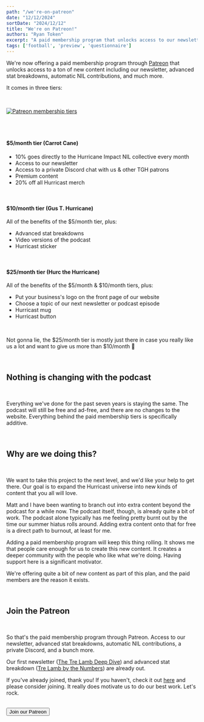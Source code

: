 ```yaml
---
path: "/we're-on-patreon"
date: "12/12/2024"
sortDate: "2024/12/12"
title: "We're on Patreon!"
authors: "Ryan Token"
excerpt: "A paid membership program that unlocks access to our newsletter, advanced stat breakdowns, automatic NIL contributions, a private Discord, and more"
tags: ['football', 'preview', 'questionnaire']
---
```


We're now offering a paid membership program through <a href="https://patreon.com/thegoldenhurricast" target="_blank">Patreon</a> that unlocks access to a ton of new content including our newsletter, advanced stat breakdowns, automatic NIL contributions, and much more.

It comes in three tiers:

<br />

[![Patreon membership tiers](/patreon.png)](https://patreon.com/thegoldenhurricast)

<br /> <br />

#### $5/month tier (Carrot Cane)

* 10% goes directly to the Hurricane Impact NIL collective every month
* Access to our newsletter
* Access to a private Discord chat with us & other TGH patrons
* Premium content
* 20% off all Hurricast merch

<br />

#### $10/month tier (Gus T. Hurricane)
All of the benefits of the $5/month tier, plus:

* Advanced stat breakdowns
* Video versions of the podcast
* Hurricast sticker

<br />

#### $25/month tier (Hurc the Hurricane)
All of the benefits of the $5/month & $10/month tiers, plus:

* Put your business's logo on the front page of our website
* Choose a topic of our next newsletter or podcast episode
* Hurricast mug
* Hurricast button

<br />

Not gonna lie, the $25/month tier is mostly just there in case you really like us a lot and want to give us more than $10/month 😬

<br />

## Nothing is changing with the podcast

<br />

Everything we've done for the past seven years is staying the same. The podcast will still be free and ad-free, and there are no changes to the website. Everything behind the paid membership tiers is specifically additive.

<br />

## Why are we doing this?

<br />

We want to take this project to the next level, and we'd like your help to get there. Our goal is to expand the Hurricast universe into new kinds of content that you all will love.

Matt and I have been wanting to branch out into extra content beyond the podcast for a while now. The podcast itself, though, is already quite a bit of work. The podcast alone typically has me feeling pretty burnt out by the time our summer hiatus rolls around. Adding extra content onto that for free is a direct path to burnout, at least for me.

Adding a paid membership program will keep this thing rolling. It shows me that people care enough for us to create this new content. It creates a deeper community with the people who like what we're doing. Having support here is a significant motivator.

We're offering quite a bit of new content as part of this plan, and the paid members are the reason it exists.

<br />

## Join the Patreon

<br />

So that's the paid membership program through Patreon. Access to our newsletter, advanced stat breakdowns, automatic NIL contributions, a private Discord, and a bunch more.

Our first newsletter (<a href="https://www.patreon.com/posts/tre-lamb-deep-117801410?utm_medium=clipboard_copy&utm_source=copyLink&utm_campaign=postshare_creator&utm_content=join_link">The Tre Lamb Deep Dive</a>) and advanced stat breakdown (<a href="https://www.patreon.com/posts/tre-lamb-by-117770880?utm_medium=clipboard_copy&utm_source=copyLink&utm_campaign=postshare_creator&utm_content=join_link">Tre Lamb by the Numbers</a>) are already out.

If you've already joined, thank you! If you haven't, check it out <a href="https://patreon.com/thegoldenhurricast" target="_blank">here</a> and please consider joining. It really does motivate us to do our best work. Let's rock.

<br />

<button onclick="location.href='https://patreon.com/thegoldenhurricast'" type="button">
 Join our Patreon</button>

<br />
